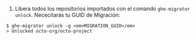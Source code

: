 1. Libera todos los repositorios importados con el comando `ghe-migrator unlock`. Nececitarás tu GUID de Migración:
```shell
$ ghe-migrator unlock -g <em>MIGRATION_GUID</em>
> Unlocked octo-org/octo-project
```
